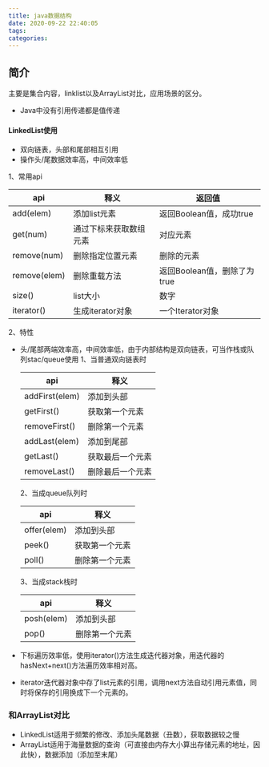 ```yaml
---
title: java数据结构
date: 2020-09-22 22:40:05
tags:
categories:
---
```


## 简介
主要是集合内容，linklist以及ArrayList对比，应用场景的区分。
<!-- more -->

+ Java中没有引用传递都是值传递

#### LinkedList使用
+ 双向链表，头部和尾部相互引用
+ 操作头/尾数据效率高，中间效率低 

1、常用api

|api|释义|返回值|
|---|---|---|
|add(elem)|添加list元素|返回Boolean值，成功true|
|get(num)|通过下标来获取数组元素|对应元素|
|remove(num)|删除指定位置元素|删除的元素|
|remove(elem)|删除重载方法|返回Boolean值，删除了为true|
|size()|list大小|数字|
|iterator()|生成iterator对象|一个Iterator对象|

2、特性

+ 头/尾部两端效率高，中间效率低，由于内部结构是双向链表，可当作栈或队列stac/queue使用
    1、当普通双向链表时

    |api|释义|
    |---|---|
    |addFirst(elem)|添加到头部|
    |getFirst()|获取第一个元素|
    |removeFirst()|删除第一个元素|
    |addLast(elem)|添加到尾部|
    |getLast()|获取最后一个元素|
    |removeLast()|删除最后一个元素|

    2、当成queue队列时

    |api|释义|
    |---|---|
    |offer(elem)|添加到头部|
    |peek()|获取第一个元素|
    |poll()|删除第一个元素|

    3、当成stack栈时

    |api|释义|
    |---|---|
    |posh(elem)|添加到头部|
    |pop()|删除第一个元素|

+ 下标遍历效率低，使用iterator()方法生成迭代器对象，用迭代器的hasNext+next()方法遍历效率相对高。
+ iterator迭代器对象中存了list元素的引用，调用next方法自动引用元素值，同时将保存的引用换成下一个元素的。

### 和ArrayList对比
+ LinkedList适用于频繁的修改、添加头尾数据（丑数），获取数据较之慢
+ ArrayList适用于海量数据的查询（可直接由内存大小算出存储元素的地址，因此快），数据添加（添加至末尾）